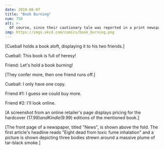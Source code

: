 ```yaml
---
date: 2010-06-07
title: "Book Burning"
num: 750
alt: >-
  Of course, since their cautionary tale was reported in a print newspaper, no one read it.
img: https://imgs.xkcd.com/comics/book_burning.png
---
```

[Cueball holds a book aloft, displaying it to his two friends.]

Cueball: This book is full of heresy!

Friend: Let's hold a book burning!

[They confer more, then one friend runs off.]

Cueball: I only have one copy.

Friend #1: I guess we could buy more.

Friend #2: I'll look online.

[A screenshot from an online retailer's page displays pricing for the hardcover ($17.99) and Kindle ($9.99) editions of the mentioned book.]

[The front page of a newspaper, titled "News", is shown above the fold. The first article's headline reads "Eight dead from toxic fume inhalation" and a picture is shown depicting three bodies strewn around a massive plume of tar-black smoke.]